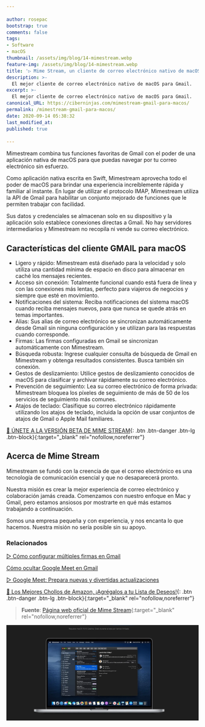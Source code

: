 ```yaml
---

author: rosepac
bootstrap: true
comments: false
tags:
- Software
- macOS
thumbnail: /assets/img/blog/14-mimestream.webp
feature-img: /assets/img/blog/14-mimestream.webp
title: '▷ Mime Stream, un cliente de correo electrónico nativo de macOS para Gmail'
description: >-
  El mejor cliente de correo electrónico nativo de macOS para Gmail.
excerpt: >-
  El mejor cliente de correo electrónico nativo de macOS para Gmail.
canonical_URL: https://ciberninjas.com/mimestream-gmail-para-macos/
permalink: /mimestream-gmail-para-macos/
date: 2020-09-14 05:38:32
last_modified_at: 
published: true

---
```


Mimestream combina tus funciones favoritas de Gmail con el poder de una aplicación nativa de macOS para que puedas navegar por tu correo electrónico sin esfuerzo.

Como aplicación nativa escrita en Swift, Mimestream aprovecha todo el poder de macOS para brindar una experiencia increíblemente rápida y familiar al instante. En lugar de utilizar el protocolo IMAP, Mimestream utiliza la API de Gmail para habilitar un conjunto mejorado de funciones que le permiten trabajar con facilidad.

Sus datos y credenciales se almacenan solo en su dispositivo y la aplicación solo establece conexiones directas a Gmail. No hay servidores intermediarios y Mimestream no recopila ni vende su correo electrónico.

## **Características del cliente GMAIL para macOS**

- Ligero y rápido: Mimestream está diseñado para la velocidad y solo utiliza una cantidad mínima de espacio en disco para almacenar en caché los mensajes recientes.
- Acceso sin conexión: Totalmente funcional cuando está fuera de línea y con las conexiones más lentas, perfecto para viajeros de negocios y siempre que esté en movimiento.
- Notificaciones del sistema: Reciba notificaciones del sistema macOS cuando reciba mensajes nuevos, para que nunca se quede atrás en temas importantes.
- Alias: Sus alias de correo electrónico se sincronizan automáticamente desde Gmail sin ninguna configuración y se utilizan para las respuestas cuando corresponde.
- Firmas: Las firmas configuradas en Gmail se sincronizan automáticamente con Mimestream.
- Búsqueda robusta: Ingrese cualquier consulta de búsqueda de Gmail en Mimestream y obtenga resultados consistentes. Busca también sin conexión.
- Gestos de deslizamiento: Utilice gestos de deslizamiento conocidos de macOS para clasificar y archivar rápidamente su correo electrónico.
- Prevención de seguimiento: Lea su correo electrónico de forma privada: Mimestream bloquea los píxeles de seguimiento de más de 50 de los servicios de seguimiento más comunes.
- Atajos de teclado: Clasifique su correo electrónico rápidamente utilizando los atajos de teclado, incluida la opción de usar conjuntos de atajos de Gmail o Apple Mail familiares.

[💌 ÚNETE A LA VERSIÓN BETA DE MIME STREAM](https://mimestream.com/ "Únete a la versión Beta de Mime Stream"){: .btn .btn-danger .btn-lg .btn-block}{:target="_blank" rel="nofollow,noreferrer"}

## **Acerca de Mime Stream**

Mimestream se fundó con la creencia de que el correo electrónico es una tecnología de comunicación esencial y que no desaparecerá pronto.

Nuestra misión es crear la mejor experiencia de correo electrónico y colaboración jamás creada. Comenzamos con nuestro enfoque en Mac y Gmail, pero estamos ansiosos por mostrarte en qué más estamos trabajando a continuación.

Somos una empresa pequeña y con experiencia, y nos encanta lo que hacemos. Nuestra misión no sería posible sin su apoyo.

### **Relacionados** <!-- omit in toc -->

[▷ Cómo configurar múltiples firmas en Gmail](https://ciberninjas.com/configurar-firmas-gmail/ "Cómo configurar múltiples firmas en Gmail")

[Cómo ocultar Google Meet en Gmail](https://ciberninjas.com/ocultar-google-meet/ "Cómo ocultar Google Meet en Gmail")

[▷ Google Meet: Prepara nuevas y divertidas actualizaciones](https://ciberninjas.com/cambios-google-meet/ "▷ Google Meet: Prepara nuevas y divertidas actualizaciones")

[🛒 Los Mejores Chollos de Amazon, ¡Agrégalos a tu Lista de Deseos!](/amazon/ "Los Mejores Chollos de Amazon, Ofertas Flash, Black Monday y Amazon Prime Day"){: .btn .btn-danger .btn-lg .btn-block}{:target="_blank" rel="nofollow,noreferrer"}

> **Fuente**: [Página web oficial de Mime Stream](https://mimestream.com/ "Página web oficial de Mime Stream"){:target="_blank" rel="nofollow,noreferrer"}

![Mime Stream, un cliente de correo electrónico nativo de macOS para Gmail](/assets/img/blog/14-mimestream.webp "Mime Stream, un cliente de correo electrónico nativo de macOS para Gmail")